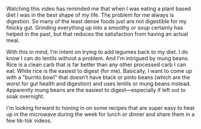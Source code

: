 Watching this video has reminded me that when I was eating a plant based diet I was in the best shape of my life. The problem for me always is digestion. So many of the least dense foods just are not digestible for my finicky gut. Grinding everything up into a smoothy or soup certainly has helped in the past, but that reduces the satisfaction from having an actual meal.

With this in mind, I'm intent on trying to add legumes back to my diet. I do know I can do lentils without a problem. And I'm intrigued by mung beans. Rice is a clean carb that is far better than any other processed carb I can eat. White rice is the easiest to digest (for me). Basically, I want to come up with a "burrito bowl" that doesn't have black or pinto beans (which are the worst for gut health and digestion) and uses lentils or mung beans instead. Apparently mung beans are the easiest to digest—especially if left out to soak overnight.

I'm looking forward to honing in on some recipes that are super easy to heat up in the microwave during the week for lunch or dinner and share them in a few tik-tok videos.

